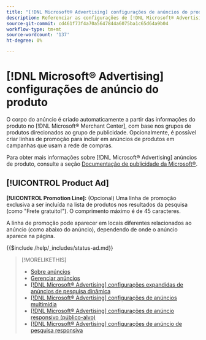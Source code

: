 ```yaml
---
title: "[!DNL Microsoft® Advertising] configurações de anúncios do produto"
description: Referenciar as configurações de [!DNL Microsoft® Advertising] anúncios de produto.
source-git-commit: cd461f73f4a70a5647844a6075ba1c65d64a9b04
workflow-type: tm+mt
source-wordcount: '137'
ht-degree: 0%

---
```


# [!DNL Microsoft® Advertising] configurações de anúncio do produto

O corpo do anúncio é criado automaticamente a partir das informações do produto no [!DNL Microsoft® Merchant Center], com base nos grupos de produtos direcionados ao grupo de publicidade. Opcionalmente, é possível criar linhas de promoção para incluir em anúncios de produtos em campanhas que usam a rede de compras.

Para obter mais informações sobre [!DNL Microsoft® Advertising] anúncios de produto, consulte a seção [Documentação de publicidade da Microsoft®](https://help.ads.microsoft.com/#apex/3/en/51082).

## [!UICONTROL Product Ad]

**[!UICONTROL Promotion Line]:** (Opcional) Uma linha de promoção exclusiva a ser incluída na lista de produtos nos resultados da pesquisa (como &quot;Frete gratuito!&quot;). O comprimento máximo é de 45 caracteres.

A linha de promoção pode aparecer em locais diferentes relacionados ao anúncio (como abaixo do anúncio), dependendo de onde o anúncio aparece na página.

<!-- **[!UICONTROL Status]:** -->

{{$include /help/_includes/status-ad.md}}

>[!MORELIKETHIS]
>
>* [Sobre anúncios](ad-about.md)
>* [Gerenciar anúncios](ad-manage.md)
>* [[!DNL Microsoft® Advertising] configurações expandidas de anúncios de pesquisa dinâmica](ad-settings-microsoft-dsa.md)
>* [[!DNL Microsoft® Advertising] configurações de anúncios multimídia](ad-settings-microsoft-multimedia.md)
>* [[!DNL Microsoft® Advertising] configurações de anúncio responsivo (público-alvo)](ad-settings-microsoft-responsive.md)
>* [[!DNL Microsoft® Advertising] configurações de anúncio de pesquisa responsiva](ad-settings-microsoft-rsa.md)

